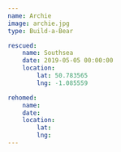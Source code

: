 ```yaml
---
name: Archie
image: archie.jpg
type: Build-a-Bear

rescued:
    name: Southsea
    date: 2019-05-05 00:00:00
    location:
        lat: 50.783565
        lng: -1.085559

rehomed:
    name: 
    date: 
    location:
        lat: 
        lng:
---
```

